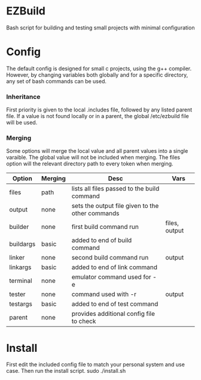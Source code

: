 # EZBuild
Bash script for building and testing small projects with minimal configuration

# Config
The default config is designed for small c projects, using the g++ compiler.
However, by changing variables both globally and for a specific directory, any set of bash commands can be used.

### Inheritance
First priority is given to the local .includes file, followed by any listed parent file.
If a value is not found locally or in a parent, the global /etc/ezbuild file will be used.

### Merging
Some options will merge the local value and all parent values into a single varaible.
The global value will not be included when merging.
The files option will the relevant directory path to every token when merging.

Option	|Merging|Desc							|Vars
-----	|-----	|-----							|-----
files	|path	|lists all files passed to the build command		|
output	|none	|sets the output file given to the other commands	|
builder	|none	|first build command run				|files, output
buildargs|basic	|added to end of build command				|
linker	|none	|second build command run				|output
linkargs|basic	|added to end of link command				|
terminal|none	|emulator command used for -e 				|
tester 	|none	|command used with -r 					|output
testargs|basic	|added to end of test command 				|
parent  |none	|provides additional config file to check		|

# Install
First edit the included config file to match your personal system and use case.
Then run the install script.
sudo ./install.sh
